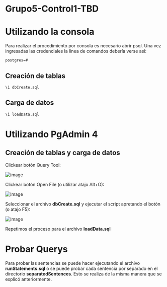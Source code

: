 # Grupo5-Control1-TBD

# Utilizando la consola
Para realizar el procedimiento por consola es necesario abrir psql.
Una vez ingresadas las credenciales la linea de comandos debería verse así:
```
postgres=#
```

## Creación de tablas
```
\i dbCreate.sql
```

## Carga de datos
```
\i loadData.sql
```


# Utilizando PgAdmin 4
## Creación de tablas y carga de datos
Clickear botón Query Tool:

![image](https://github.com/FabianLizama/Grupo5-Control1-TBD/assets/96022469/c5296b13-ba61-4346-88f5-8f7f8a7511f1)

Clickear botón Open File (o utilizar atajo Alt+O):

![image](https://github.com/FabianLizama/Grupo5-Control1-TBD/assets/96022469/9e247732-022b-4498-9d2f-e6f1f02c342e)

Seleccionar el archivo **dbCreate.sql** y ejecutar el script apretando el botón (o atajo F5):

![image](https://github.com/FabianLizama/Grupo5-Control1-TBD/assets/96022469/55f0c67a-42ae-4775-bdbf-e735587cb4fc)

Repetimos el proceso para el archivo **loadData.sql**

# Probar Querys
Para probar las sentencias se puede hacer ejecutando el archivo **runStatements.sql** o se puede probar cada sentencia por separado en el directorio **separatedSentences**.
Esto se realiza de la misma manera que se explicó anteriormente.


